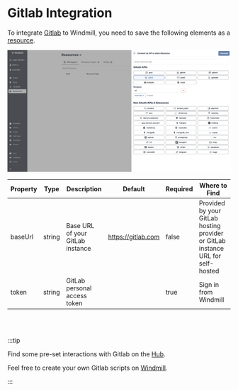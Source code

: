 # Gitlab Integration

To integrate [Gitlab](https://about.gitlab.com/) to Windmill, you need to save the following elements as a [resource](../core_concepts/3_resources_and_types/index.mdx).

![Add Gitlab Resource](../assets/integrations/add-gitlab.png)

| Property | Type   | Description                      | Default            | Required | Where to Find                                                                   |
| -------- | ------ | -------------------------------- | ------------------ | -------- | ------------------------------------------------------------------------------- |
| baseUrl  | string | Base URL of your GitLab instance | https://gitlab.com | false    | Provided by your GitLab hosting provider or GitLab instance URL for self-hosted |
| token    | string | GitLab personal access token     |                    | true     | Sign in from Windmill                                                           |

<br/><br/>

:::tip

Find some pre-set interactions with Gitlab on the [Hub](https://hub.windmill.dev/integrations/gitlab).

Feel free to create your own Gitlab scripts on [Windmill](../getting_started/00_how_to_use_windmill/index.mdx).

:::
